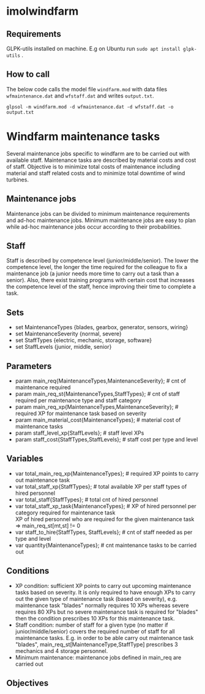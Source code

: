 # imolwindfarm

## Requirements
GLPK-utils installed on machine. E.g on Ubuntu run `sudo apt install glpk-utils` .

## How to call
The below code calls the model file `windfarm.mod` with data files `wfmaintenance.dat` and `wfstaff.dat` and writes `output.txt`.

`glpsol -m windfarm.mod -d wfmaintenance.dat -d wfstaff.dat -o output.txt`

# Windfarm maintenance tasks
Several maintenance jobs specific to windfarm are to be carried out with available staff.
Maintenance tasks are described by material costs and cost of staff.
Objective is to minimize total costs of maintenance including material and staff related costs
and to minimize total downtime of wind turbines.

## Maintenance jobs
Maintenance jobs can be divided to minimum maintenance requirements and ad-hoc maintenance jobs. 
Minimum maintenance jobs are easy to plan while ad-hoc maintenance jobs occur according to their probabilities.

## Staff
Staff is described by competence level (junior/middle/senior). The lower the competence level, the longer
the time required for the colleague to fix a maintenance job (a junior needs more time to carry out a 
task than a senior). Also, there exist training programs with certain cost that increases the competence
level of the staff, hence improving their time to complete a task.

## Sets
* set MaintenanceTypes							{blades, gearbox, generator, sensors, wiring}  
* set MaintenanceSeverity							{normal, severe}  
* set StaffTypes								{electric, mechanic, storage, software}  
* set StaffLevels								{junior, middle, senior}  

## Parameters
* param main_req{MaintenanceTypes,MaintenanceSeverity}; 		# cnt of maintenance required  
* param main_req_st{MaintenanceTypes,StaffTypes};			# cnt of staff required per maintenance type and staff category  
* param main_req_xp{MaintenanceTypes,MaintenanceSeverity};		# required XP for maintenance task based on severity  
* param main_material_cost{MaintenanceTypes}; 				# material cost of maintenance tasks  
* param staff_level_xp{StaffLevels};					# staff level XPs  
* param staff_cost{StaffTypes,StaffLevels}; 				# staff cost per type and level  
	
## Variables
* var total_main_req_xp{MaintenanceTypes};				# required XP points to carry out maintenance task  
* var total_staff_xp{StaffTypes};					# total available XP per staff types of hired personnel  
* var total_staff{StaffTypes};						# total cnt of hired personnel  
* var total_staff_xp_task{MaintenanceTypes};				# XP of hired personnel per category required for maintenance task  
XP of hired personnel who are required for the given maintenance task => main_req_st[mt,st] != 0
* var staff_to_hire{StaffTypes, StaffLevels};				# cnt of staff needed as per type and level  
* var quantity{MaintenanceTypes};						# cnt maintenance tasks to be carried out  

## Conditions
* XP condition: sufficient XP points to carry out upcoming maintenance tasks based on severity. It is only required to have enough XPs to carry out the given type of maintenance task (based on severity), e.g. maintenance task "blades" normally requires 10 XPs whereas severe requires 80 XPs but no severe maintenance task is required for "blades" then the condition prescribes 10 XPs for this maintenance task.
* Staff condition: number of staff for a given type (no matter if junior/middle/senior) covers the required number of staff for all maintenance tasks. E.g. in order to be able carry out maintenance task "blades", main_req_st[MaintenanceType,StaffType] prescribes 3 mechanics and 4 storage personnel.
* Minimum maintenance: maintenance jobs defined in main_req are carried out

## Objectives

